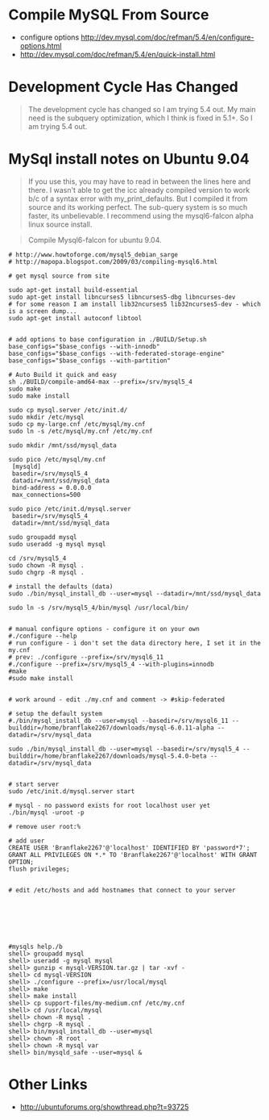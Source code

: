 # Compile MySQL From Source #
  * configure options http://dev.mysql.com/doc/refman/5.4/en/configure-options.html
  * http://dev.mysql.com/doc/refman/5.4/en/quick-install.html

# Development Cycle Has Changed #
> The development cycle has changed so I am trying 5.4 out. My main need is the subquery optimization, which I think is fixed in 5.1+. So I am trying 5.4 out.

# MySql install notes on Ubuntu 9.04 #
> If you use this, you may have to read in between the lines here and there. I wasn't able to get the icc already compiled version to work b/c of a syntax error with my\_print\_defaults. But I compiled it from source and its working perfect. The sub-query system is so much faster, its unbelievable. I recommend using the mysql6-falcon alpha linux source install.

> Compile Mysql6-falcon for ubuntu 9.04.
```
# http://www.howtoforge.com/mysql5_debian_sarge
# http://mapopa.blogspot.com/2009/03/compiling-mysql6.html

# get mysql source from site

sudo apt-get install build-essential
sudo apt-get install libncurses5 libncurses5-dbg libncurses-dev
# for some reason I am install lib32ncurses5 lib32ncurses5-dev - which is a screen dump...
sudo apt-get install autoconf libtool


# add options to base configuration in ./BUILD/Setup.sh
base_configs="$base_configs --with-innodb"
base_configs="$base_configs --with-federated-storage-engine"
base_configs="$base_configs --with-partition"

# Auto Build it quick and easy
sh ./BUILD/compile-amd64-max --prefix=/srv/mysql5_4 
sudo make
sudo make install

sudo cp mysql.server /etc/init.d/
sudo mkdir /etc/mysql
sudo cp my-large.cnf /etc/mysql/my.cnf
sudo ln -s /etc/mysql/my.cnf /etc/my.cnf

sudo mkdir /mnt/ssd/mysql_data

sudo pico /etc/mysql/my.cnf
 [mysqld]
 basedir=/srv/mysql5_4
 datadir=/mnt/ssd/mysql_data
 bind-address = 0.0.0.0
 max_connections=500

sudo pico /etc/init.d/mysql.server
 basedir=/srv/mysql5_4
 datadir=/mnt/ssd/mysql_data

sudo groupadd mysql
sudo useradd -g mysql mysql

cd /srv/mysql5_4
sudo chown -R mysql .
sudo chgrp -R mysql .

# install the defaults (data)
sudo ./bin/mysql_install_db --user=mysql --datadir=/mnt/ssd/mysql_data

sudo ln -s /srv/mysql5_4/bin/mysql /usr/local/bin/


# manual configure options - configure it on your own
#./configure --help
# run configure - i don't set the data directory here, I set it in the my.cnf
# prev: ./configure --prefix=/srv/mysql6_11
#./configure --prefix=/srv/mysql5_4 --with-plugins=innodb
#make
#sudo make install


# work around - edit ./my.cnf and comment -> #skip-federated 

# setup the default system
#./bin/mysql_install_db --user=mysql --basedir=/srv/mysql6_11 --builddir=/home/branflake2267/downloads/mysql-6.0.11-alpha --datadir=/srv/mysql_data

sudo ./bin/mysql_install_db --user=mysql --basedir=/srv/mysql5_4 --builddir=/home/branflake2267/downloads/mysql-5.4.0-beta --datadir=/srv/mysql_data


# start server
sudo /etc/init.d/mysql.server start

# mysql - no password exists for root localhost user yet
./bin/mysql -uroot -p  

# remove user root:%

# add user
CREATE USER 'Branflake2267'@'localhost' IDENTIFIED BY 'password*7';
GRANT ALL PRIVILEGES ON *.* TO 'Branflake2267'@'localhost' WITH GRANT OPTION;
flush privileges;


# edit /etc/hosts and add hostnames that connect to your server







#mysqls help./b
shell> groupadd mysql
shell> useradd -g mysql mysql
shell> gunzip < mysql-VERSION.tar.gz | tar -xvf -
shell> cd mysql-VERSION
shell> ./configure --prefix=/usr/local/mysql
shell> make
shell> make install
shell> cp support-files/my-medium.cnf /etc/my.cnf
shell> cd /usr/local/mysql
shell> chown -R mysql .
shell> chgrp -R mysql .
shell> bin/mysql_install_db --user=mysql
shell> chown -R root .
shell> chown -R mysql var
shell> bin/mysqld_safe --user=mysql &
```

# Other Links #
  * http://ubuntuforums.org/showthread.php?t=93725